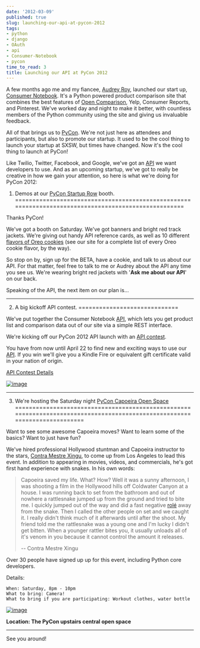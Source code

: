 ```yaml
---
date: '2012-03-09'
published: true
slug: launching-our-api-at-pycon-2012
tags:
- python
- django
- OAuth
- api
- Consumer-Notebook
- pycon
time_to_read: 3
title: Launching our API at PyCon 2012
---
```


A few months ago me and my fiancee, [Audrey Roy](http://audreymroy.com),
launched our start up, [Consumer Notebook](http://consumernotebook.com).
It's a Python powered product comparison site that combines the best
features of [Open Comparison](http://opencomparison.org), Yelp, Consumer
Reports, and Pinterest. We've worked day and night to make it better,
with countless members of the Python community using the site and giving
us invaluable feedback.

All of that brings us to [PyCon](http://us.pycon.org/2012/). We're not
just here as attendees and participants, but also to promote our
startup. It used to be the cool thing to launch your startup at SXSW,
but times have changed. Now it's the cool thing to launch at PyCon!

Like Twilio, Twitter, Facebook, and Google, we've got an
[API](http://api.consumernotebook.com) we want developers to use. And as
an upcoming startup, we've got to really be creative in how we gain
your attention, so here is what we're doing for PyCon 2012:

1. Demos at our [PyCon Startup Row](https://us.pycon.org/2012/community/openspaces/capoeira/) booth.
====================================================================================================

Thanks PyCon!

We've got a booth on Saturday. We've got banners and bright red track
jackets. We're giving out handy API reference cards, as well as 10
different [flavors of Oreo
cookies](http://consumernotebook.com/lists/audreyr/list-of-oreo-cookie-flavors/)
(see our site for a complete list of every Oreo cookie flavor, by the
way).

So stop on by, sign up for the BETA, have a cookie, and talk to us about
our API. For that matter, feel free to talk to me or Audrey about the
API any time you see us. We're wearing bright red jackets with '**Ask
me about our API**' on our back.

Speaking of the API, the next item on our plan is...

------------------------------------------------------------------------

2. A big kickoff API contest.
=============================

We've put together the Consumer Notebook
[API](http://api.consumernotebook.com), which lets you get product list
and comparison data out of our site via a simple REST interface.

We're kicking off our PyCon 2012 API launch with an [API
contest](http://developers.consumernotebook.com/contest.html).

You have from now until April 22 to find new and exciting ways to use
our [API](http://api.consumernotebook.com). If you win we'll give you a
Kindle Fire or equivalent gift certificate valid in your nation of
origin.

[API Contest
Details](http://developers.consumernotebook.com/contest.html)

[![image](http://farm8.staticflickr.com/7189/6821231296_d0670e84b7_m.jpg)](http://www.flickr.com/photos/pydanny/6821231296/sizes/m/in/photostream/)

------------------------------------------------------------------------

3. We're hosting the Saturday night [PyCon Capoeira Open Space](https://us.pycon.org/2012/community/openspaces/capoeira/)
==========================================================================================================================

Want to see some awesome Capoeira moves? Want to learn some of the
basics? Want to just have fun?

We've hired professional Hollywood stuntman and Capoeira instructor to
the stars, [Contra Mestre Xingu](http://valleycapoeira.com/?page_id=7),
to come up from Los Angeles to lead this event. In addition to appearing
in movies, videos, and commercials, he's got first hand experience with
snakes. In his own words:

> Capoeira saved my life. What? How? Well it was a sunny afternoon, I
> was shooting a film in the Hollywood hills off Coldwater Canyon at a
> house. I was running back to set from the bathroom and out of nowhere
> a rattlesnake jumped up from the ground and tried to bite me. I
> quickly jumped out of the way and did a fast negative
> [rolé](http://en.wikipedia.org/wiki/List_of_capoeira_techniques#Rol.C3.AA)
> away from the snake. Then I called the other people on set and we
> caught it. I really didn't think much of it afterwards until after
> the shoot. My friend told me the rattlesnake was a young one and I'm
> lucky I didn't get bitten. When a younger rattler bites you, it
> usually unloads all of it's venom in you because it cannot control
> the amount it releases.
>
> -- Contra Mestre Xingu

Over 30 people have signed up up for this event, including Python core
developers.

Details:

    When: Saturday, 8pm - 10pm
    What to bring: Camera!
    What to bring if you are participating: Workout clothes, water bottle

[![image](http://farm8.staticflickr.com/7182/6821195620_2b7870a39c_m.jpg)](http://www.flickr.com/photos/pydanny/6821195620/sizes/s/in/photostream/)

**Location: The PyCon upstairs central open space**

------------------------------------------------------------------------

See you around!
